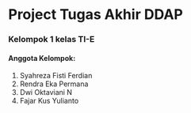 # Project Tugas Akhir DDAP
### Kelompok 1 kelas TI-E
#### Anggota Kelompok:
1. Syahreza Fisti Ferdian
2. Rendra Eka Permana
3. Dwi Oktaviani N
4. Fajar Kus Yulianto
